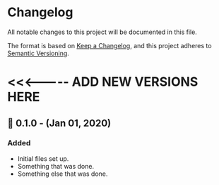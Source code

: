 # Changelog
All notable changes to this project will be documented in this file.

The format is based on [Keep a Changelog](https://keepachangelog.com/en/1.0.0/),
and this project adheres to [Semantic Versioning](https://semver.org/).


# <<<----- ADD NEW VERSIONS HERE


## 🚀 0.1.0 - (Jan 01, 2020)
### Added
- Initial files set up.
- Something that was done.
- Something else that was done.